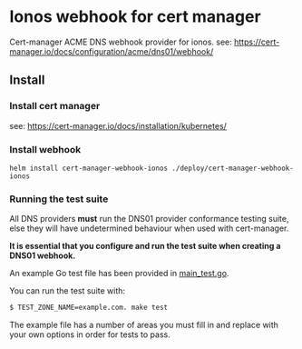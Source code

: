 # Ionos webhook for cert manager

Cert-manager ACME DNS webhook provider for ionos.
see: https://cert-manager.io/docs/configuration/acme/dns01/webhook/

## Install

### Install cert manager

see: https://cert-manager.io/docs/installation/kubernetes/

### Install webhook 

`helm install cert-manager-webhook-ionos ./deploy/cert-manager-webhook-ionos`


### Running the test suite

All DNS providers **must** run the DNS01 provider conformance testing suite,
else they will have undetermined behaviour when used with cert-manager.

**It is essential that you configure and run the test suite when creating a
DNS01 webhook.**

An example Go test file has been provided in [main_test.go](https://github.com/jetstack/cert-manager-webhook-example/blob/master/main_test.go).

You can run the test suite with:

```bash
$ TEST_ZONE_NAME=example.com. make test
```

The example file has a number of areas you must fill in and replace with your
own options in order for tests to pass.
